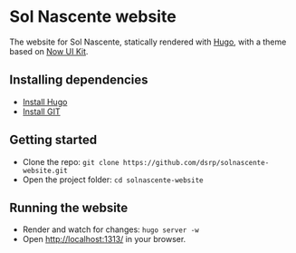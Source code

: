 # Sol Nascente website
The website for Sol Nascente, statically rendered with [Hugo](https://gohugo.io/), with a theme based on [Now UI Kit](https://demos.creative-tim.com/now-ui-kit/).

## Installing dependencies
* [Install Hugo](https://gohugo.io/getting-started/installing)
* [Install GIT](https://git-scm.com/book/en/v2/Getting-Started-Installing-Git)

## Getting started
* Clone the repo: `git clone https://github.com/dsrp/solnascente-website.git`
* Open the project folder: `cd solnascente-website`

## Running the website
* Render and watch for changes: `hugo server -w`
* Open [http://localhost:1313/](http://localhost:1313/) in your browser.
